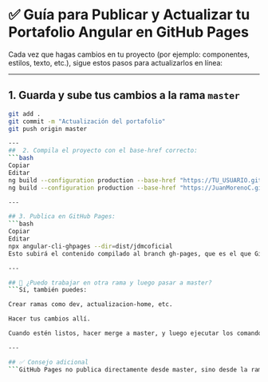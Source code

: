 # ✅ Guía para Publicar y Actualizar tu Portafolio Angular en GitHub Pages

Cada vez que hagas cambios en tu proyecto (por ejemplo: componentes, estilos, texto, etc.), sigue estos pasos para actualizarlos en línea:

---

## 1. Guarda y sube tus cambios a la rama `master`

```bash
git add .
git commit -m "Actualización del portafolio"
git push origin master

---
##  2. Compila el proyecto con el base-href correcto:
```bash
Copiar
Editar
ng build --configuration production --base-href "https://TU_USUARIO.github.io/jdmcoficial/"
ng build --configuration production --base-href "https://JuanMorenoC.github.io/jdmcoficial/"

---

## 3. Publica en GitHub Pages:
```bash
Copiar
Editar
npx angular-cli-ghpages --dir=dist/jdmcoficial
Esto subirá el contenido compilado al branch gh-pages, que es el que GitHub usa para mostrar tu página.

---

## 📌 ¿Puedo trabajar en otra rama y luego pasar a master?
```Sí, también puedes:

Crear ramas como dev, actualizacion-home, etc.

Hacer tus cambios allí.

Cuando estén listos, hacer merge a master, y luego ejecutar los comandos de build y publicación desde master.

---

## ✅ Consejo adicional
```GitHub Pages no publica directamente desde master, sino desde la rama gh-pages, la cual se genera automáticamente por el comando angular-cli-ghpages. Así que puedes seguir trabajando en master tranquilamente y publicar cuando esté listo.